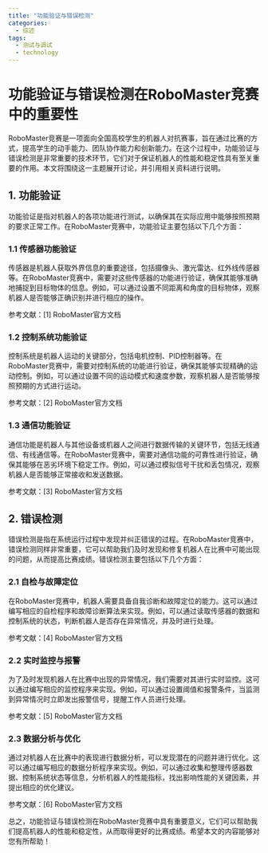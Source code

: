 ```yaml
---  
title: "功能验证与错误检测"  
categories:  
  - 综述  
tags: 
  - 测试与调试 
  - technology  
---  
```


# 功能验证与错误检测在RoboMaster竞赛中的重要性

RoboMaster竞赛是一项面向全国高校学生的机器人对抗赛事，旨在通过比赛的方式，提高学生的动手能力、团队协作能力和创新能力。在这个过程中，功能验证与错误检测是非常重要的技术环节，它们对于保证机器人的性能和稳定性具有至关重要的作用。本文将围绕这一主题展开讨论，并引用相关资料进行说明。

## 1. 功能验证

功能验证是指对机器人的各项功能进行测试，以确保其在实际应用中能够按照预期的要求正常工作。在RoboMaster竞赛中，功能验证主要包括以下几个方面：

### 1.1 传感器功能验证

传感器是机器人获取外界信息的重要途径，包括摄像头、激光雷达、红外线传感器等。在RoboMaster竞赛中，需要对这些传感器的功能进行验证，确保其能够准确地捕捉到目标物体的信息。例如，可以通过设置不同距离和角度的目标物体，观察机器人是否能够正确识别并进行相应的操作。

参考文献：[1] RoboMaster官方文档

### 1.2 控制系统功能验证

控制系统是机器人运动的关键部分，包括电机控制、PID控制器等。在RoboMaster竞赛中，需要对控制系统的功能进行验证，确保其能够实现精确的运动控制。例如，可以通过设置不同的运动模式和速度参数，观察机器人是否能够按照预期的方式进行运动。

参考文献：[2] RoboMaster官方文档

### 1.3 通信功能验证

通信功能是机器人与其他设备或机器人之间进行数据传输的关键环节，包括无线通信、有线通信等。在RoboMaster竞赛中，需要对通信功能的可靠性进行验证，确保其能够在恶劣环境下稳定工作。例如，可以通过模拟信号干扰和丢包情况，观察机器人是否能够正常接收和发送数据。

参考文献：[3] RoboMaster官方文档

## 2. 错误检测

错误检测是指在系统运行过程中发现并纠正错误的过程。在RoboMaster竞赛中，错误检测同样非常重要，它可以帮助我们及时发现和修复机器人在比赛中可能出现的问题，从而提高比赛成绩。错误检测主要包括以下几个方面：

### 2.1 自检与故障定位

在RoboMaster竞赛中，机器人需要具备自我诊断和故障定位的能力。这可以通过编写相应的自检程序和故障诊断算法来实现。例如，可以通过读取传感器的数据和控制系统的状态，判断机器人是否存在异常情况，并及时进行处理。

参考文献：[4] RoboMaster官方文档

### 2.2 实时监控与报警

为了及时发现机器人在比赛中出现的异常情况，我们需要对其进行实时监控。这可以通过编写相应的监控程序来实现。例如，可以通过设置阈值和报警条件，当监测到异常情况时立即发出报警信号，提醒工作人员进行处理。

参考文献：[5] RoboMaster官方文档

### 2.3 数据分析与优化

通过对机器人在比赛中的表现进行数据分析，可以发现潜在的问题并进行优化。这可以通过编写相应的数据分析程序来实现。例如，可以通过收集和整理传感器数据、控制系统状态等信息，分析机器人的性能指标，找出影响性能的关键因素，并提出相应的优化建议。

参考文献：[6] RoboMaster官方文档

总之，功能验证与错误检测在RoboMaster竞赛中具有重要意义，它们可以帮助我们提高机器人的性能和稳定性，从而取得更好的比赛成绩。希望本文的内容能够对您有所帮助！ 
